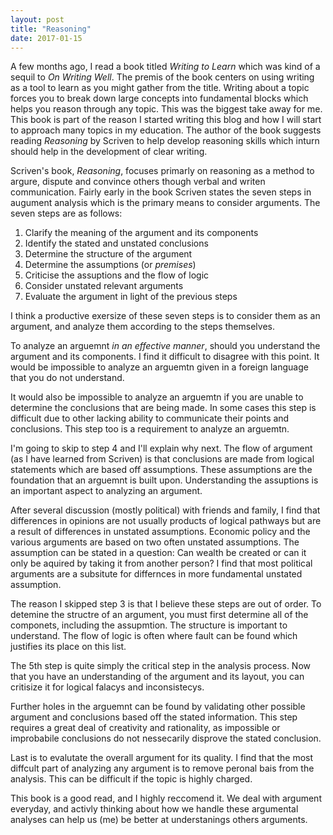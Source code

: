 ```yaml
---
layout: post
title: "Reasoning"
date: 2017-01-15
---
```


A few months ago, I read a book titled _Writing to Learn_ which was kind of a sequil to _On Writing Well_.  The premis of the book centers on using writing as a tool to learn as you might gather from the title.  Writing about a topic forces you to break down large concepts into fundamental blocks which helps you reason through any topic. This was the biggest take away for me.  This book is part of the reason I started writing this blog and how I will start to approach many topics in my education.  The author of the book suggests reading _Reasoning_ by Scriven to help develop reasoning skills which inturn should help in the development of clear writing. 

Scriven's book, _Reasoning_, focuses primarly on reasoning as a  method to argure, dispute and convince others though verbal and writen communication.  Fairly early in the book Scriven states the seven steps in augument analysis which is the primary means to consider arguments.  The seven steps are as follows:

1. Clarify the meaning of the argument and its components
2. Identify the stated and unstated conclusions
3. Determine the structure of the argument
4. Determine the assumptions (or _premises_)
5. Criticise the assuptions and the flow of logic
6. Consider unstated relevant arguments
7. Evaluate the argument in light of the previous steps

I think a productive exersize of these seven steps is to consider them as an argument, and analyze them according to the steps themselves.  

To analyze an arguemnt _in an effective manner_, should you understand the argument and its components.  I find it difficult to disagree with this point.  It would be impossible to analyze an arguemtn given in a foreign language that you do not understand. 

It would also be impossible to analyze an arguemtn if you are unable to determine the conclusions that are being made.  In some cases this step is difficult due to other lacking ability to communicate their points and conclusions. This step too is a requirement to analyze an arguemtn. 

I'm going to skip to step 4 and I'll explain why next.  The flow of argument (as I have learned from Scriven) is that conclusions are made from logical statements which are based off assumptions.  These assumptions are the foundation that an arguemnt is built upon.  Understanding the assuptions is an important aspect to analyzing an argument.  

After several discussion (mostly political) with friends and family, I find that differences in opinions are not usually products of logical pathways but are a result of differences in unstated assumptions.  Economic policy and the various arguments are based on two often unstated assumptions. The assumption can be stated in a question:  Can wealth be created or can it only be aquired by taking it from another person?  I find that most political arguments are a subsitute for differnces in more fundamental unstated assumption.  

The reason I skipped step 3 is that I believe these steps are out of order.  To detemine the structre of an argument, you must first determine all of the componets, including the assupmtion.  The structure is important to understand.  The flow of logic is often where fault can be found which justifies its place on this list.

The 5th step is quite simply the critical step in the analysis process.  Now that you have an understanding of the argument and its layout, you can critisize it for logical falacys and inconsistecys.  

Further holes in the arguemnt can be found by validating other possible argument and conclusions based off the stated information.  This step requires a great deal of creativity and rationality, as impossible or improbabile conclusions do not nessecarily disprove the stated conclusion.

Last is to evalutate the overall argument for its quality.  I find that the most diffcult part of analyzing any argument is to remove peronal bais from the analysis.  This can be difficult if the topic is highly charged. 

This book is a good read, and I highly reccomend it.  We deal with argument everyday, and activly thinking about how we handle these argumental analyses can help us (me) be better at understanings others arguments. 